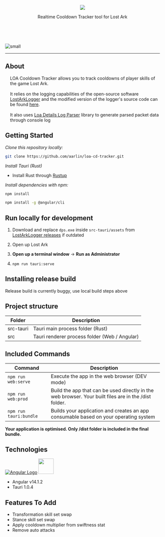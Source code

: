 <p align="center">
  <img src="https://user-images.githubusercontent.com/5667435/187566448-92afef6a-0a07-4d7f-be14-f1523095c573.png" />
  <p align="center">Realtime Cooldown Tracker tool for Lost Ark</p>

  <br />
  <br />

  <!-- <a href="https://github.com/karaeren/loa-cd-tracker/releases/latest">
    <img src="https://img.shields.io/github/downloads/aarlin/loa-cd-tracker/total?style=for-the-badge" />
  </a> -->

  <br />

  <!-- <img src="https://img.shields.io/github/package-json/v/karaeren/loa-details?style=flat-square" /> -->
</p>

![small](https://user-images.githubusercontent.com/5667435/187566044-e150408b-4d5d-4bec-b8b8-211f1dfaf1d1.png)

<hr />

## About

<p style="margin-left: 16px; margin-top: 16px" class="text-body1">
LOA Cooldown Tracker allows you to track cooldowns of player skills of the game Lost Ark.
<br />
<br />
It relies on the logging capabilities of the open-source software
<a href="https://github.com/shalzuth/LostArkLogger" class="custom-link" >LostArkLogger</a> and the modified version of the logger's source code can be found <a href="https://github.com/karaeren/LostArkLogger" class="custom-link">here</a>.
<br/>
<br/>
It also uses <a href="https://github.com/karaeren/loa-details-log-parser" class="custom-link">Loa Details Log Parser</a> library to generate parsed packet data through console log
</p>

## Getting Started

*Clone this repository locally:*

``` bash
git clone https://github.com/aarlin/loa-cd-tracker.git
```

*Install Tauri (Rust)*

- Install Rust through [Rustup](https://rustup.rs/)  

*Install dependencies with npm:*

``` bash
npm install
```

``` bash
npm install -g @angular/cli
```

## Run locally for development

1. Download and replace `dps.exe` inside `src-tauri/assets` from [LostArkLogger releases](https://github.com/shalzuth/LostArkLogger/releases) if outdated  
2. Open up Lost Ark  

3. **Open up a terminal window** -> **Run as Administrator**
4. `npm run tauri:serve`  

## Installing release build

Release build is currently buggy, use local build steps above
 
## Project structure

| Folder    | Description                                   |
|-----------|-----------------------------------------------|
| src-tauri | Tauri main process folder (Rust)              |
| src       | Tauri renderer process folder (Web / Angular) |

## Included Commands

| Command                 | Description                                                                                           |
|-------------------------|-------------------------------------------------------------------------------------------------------|
| `npm run web:serve`     | Execute the app in the web browser (DEV mode)                                                         |
| `npm run web:prod`      | Build the app that can be used directly in the web browser. Your built files are in the /dist folder. |
| `npm run tauri:bundle`  | Builds your application and creates an app consumable based on your operating system                  |

**Your application is optimised. Only /dist folder is included in the final bundle.**

## Technologies 

[![Angular Logo](https://www.vectorlogo.zone/logos/angular/angular-icon.svg)](https://angular.io/) <img src="https://raw.githubusercontent.com/gilbarbara/logos/master/logos/tauri.svg" width="50">

- Angular v14.1.2
- Tauri 1.0.4

## Features To Add

- Transformation skill set swap
- Stance skill set swap
- Apply cooldown multiplier from swiftness stat
- Remove auto attacks

